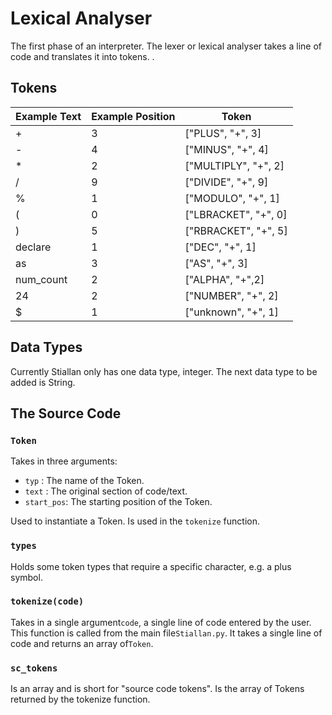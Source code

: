 # Lexical Analyser
The first phase of an interpreter. The lexer or lexical analyser takes a line of code and translates it into tokens. .

## Tokens

|  Example Text | Example Position  |  Token |
| ------------ | ------------ | ------------ |
| +  | 3  | ["PLUS", "+", 3]  |
| -  | 4  | ["MINUS", "+", 4]   |
| *  | 2  | ["MULTIPLY", "+", 2]  |
| /  | 9 | ["DIVIDE", "+", 9]   |
| %  | 1  | ["MODULO", "+", 1]   |
| (  | 0  | ["LBRACKET", "+", 0]   |
| )  | 5  | ["RBRACKET", "+", 5]   |
| declare  | 1  | ["DEC", "+", 1]   |
| as  | 3  | ["AS", "+", 3]   |
| num_count  | 2  | ["ALPHA", "+",2]   |
| 24  | 2 | ["NUMBER", "+", 2]  |
| $ | 1 | ["unknown", "+", 1]  |

## Data Types
Currently Stiallan only has one data type, integer. The next data type to be added is String.

## The Source Code

### `Token`
Takes in three arguments:
- `typ` : The name of the Token.
- `text` : The original section of code/text.
- `start_pos`: The starting position of the Token.

Used to instantiate a Token. Is used in the `tokenize` function.

### `types`
Holds some token types that require a specific character, e.g. a plus symbol. 
###  `tokenize(code)`
Takes in a single argument`code`, a single line of code entered by the user. This function is called from the main file`Stiallan.py`. It takes a single line of code and returns an array of`Token`.
### `sc_tokens`
Is an array and is short for "source code tokens". Is the array of Tokens returned by the tokenize function.

